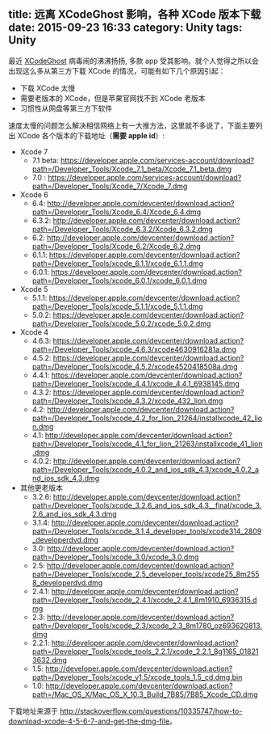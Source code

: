 title: 远离 XCodeGhost 影响，各种 XCode 版本下载
date: 2015-09-23 16:33
category: Unity
tags: Unity
---

最近 [XCodeGhost](http://baike.baidu.com/link?url=2582FqWOjsj0CU1shau0JPU--sgJ-moKqnYCcDy87QwZd5jPUwyxiFRbfjmrb8tpZcN8jfSu2Iw-Vokfjn8tJK) 病毒闹的沸沸扬扬,
多款 app 受其影响。就个人觉得之所以会出现这么多从第三方下载 XCode 的情况，可能有如下几个原因引起：

* 下载 XCode 太慢
* 需要老版本的 XCode，但是苹果官网找不到 XCode 老版本
* 习惯性从网盘等第三方下软件

速度太慢的问题怎么解决相信网络上有一大推方法，这里就不多说了，下面主要列出 XCode 各个版本的下载地址（**需要 apple id**）:

* Xcode 7
	* 7.1 beta: <https://developer.apple.com/services-account/download?path=/Developer_Tools/Xcode_7.1_beta/Xcode_7.1_beta.dmg>
	* 7.0 : <https://developer.apple.com/services-account/download?path=/Developer_Tools/Xcode_7/Xcode_7.dmg>
* Xcode 6
	* 6.4: <http://developer.apple.com/devcenter/download.action?path=/Developer_Tools/Xcode_6.4/Xcode_6.4.dmg>
	* 6.3.2: <http://developer.apple.com/devcenter/download.action?path=/Developer_Tools/Xcode_6.3.2/Xcode_6.3.2.dmg>
	* 6.2: <http://developer.apple.com/devcenter/download.action?path=/Developer_Tools/Xcode_6.2/Xcode_6.2.dmg>
	* 6.1.1: <https://developer.apple.com/devcenter/download.action?path=/Developer_Tools/xcode_6.1.1/xcode_6.1.1.dmg>
	* 6.0.1: <https://developer.apple.com/devcenter/download.action?path=/Developer_Tools/xcode_6.0.1/xcode_6.0.1.dmg>
* Xcode 5
	* 5.1.1: <https://developer.apple.com/devcenter/download.action?path=/Developer_Tools/xcode_5.1.1/xcode_5.1.1.dmg>
	* 5.0.2: <https://developer.apple.com/devcenter/download.action?path=/Developer_Tools/xcode_5.0.2/xcode_5.0.2.dmg>
* Xcode 4
	* 4.6.3: <https://developer.apple.com/devcenter/download.action?path=/Developer_Tools/xcode_4.6.3/xcode4630916281a.dmg>
	* 4.5.2: <https://developer.apple.com/devcenter/download.action?path=/Developer_Tools/xcode_4.5.2/xcode4520418508a.dmg>
	* 4.4.1: <https://developer.apple.com/devcenter/download.action?path=/Developer_Tools/xcode_4.4.1/xcode_4.4.1_6938145.dmg>
	* 4.3.2: <https://developer.apple.com/devcenter/download.action?path=/Developer_Tools/xcode_4.3.2/xcode_432_lion.dmg>
	* 4.2: <http://developer.apple.com/devcenter/download.action?path=/Developer_Tools/xcode_4.2_for_lion_21264/installxcode_42_lion.dmg>
	* 4.1: <http://developer.apple.com/devcenter/download.action?path=/Developer_Tools/xcode_4.1_for_lion_21263/installxcode_41_lion.dmg>
	* 4.0.2: <http://developer.apple.com/devcenter/download.action?path=/Developer_Tools/xcode_4.0.2_and_ios_sdk_4.3/xcode_4.0.2_and_ios_sdk_4.3.dmg>
* 其他更老版本
	* 3.2.6: <http://developer.apple.com/devcenter/download.action?path=/Developer_Tools/xcode_3.2.6_and_ios_sdk_4.3__final/xcode_3.2.6_and_ios_sdk_4.3.dmg>
	* 3.1.4: <http://developer.apple.com/devcenter/download.action?path=/Developer_Tools/xcode_3.1.4_developer_tools/xcode314_2809_developerdvd.dmg>
	* 3.0: <http://developer.apple.com/devcenter/download.action?path=/Developer_Tools/xcode_3.0/xcode_3.0.dmg>
	* 2.5: <http://developer.apple.com/devcenter/download.action?path=/Developer_Tools/xcode_2.5_developer_tools/xcode25_8m2558_developerdvd.dmg>
	* 2.4.1: <http://developer.apple.com/devcenter/download.action?path=/Developer_Tools/xcode_2.4.1/xcode_2.4.1_8m1910_6936315.dmg>
	* 2.3: <http://developer.apple.com/devcenter/download.action?path=/Developer_Tools/xcode_2.3/xcode_2.3_8m1780_oz693620813.dmg>
	* 2.2.1: <http://developer.apple.com/devcenter/download.action?path=/Developer_Tools/xcode_tools_2.2.1/xcode_2.2.1_8g1165_018213632.dmg>
	* 1.5: <http://developer.apple.com/devcenter/download.action?path=/Developer_Tools/xcode_v1.5/xcode_tools_1.5_cd.dmg.bin>
	* 1.0: <http://developer.apple.com/devcenter/download.action?path=/Mac_OS_X/Mac_OS_X_10.3_Build_7B85/7B85_Xcode_CD.dmg>
	
下载地址来源于 <http://stackoverflow.com/questions/10335747/how-to-download-xcode-4-5-6-7-and-get-the-dmg-file>。